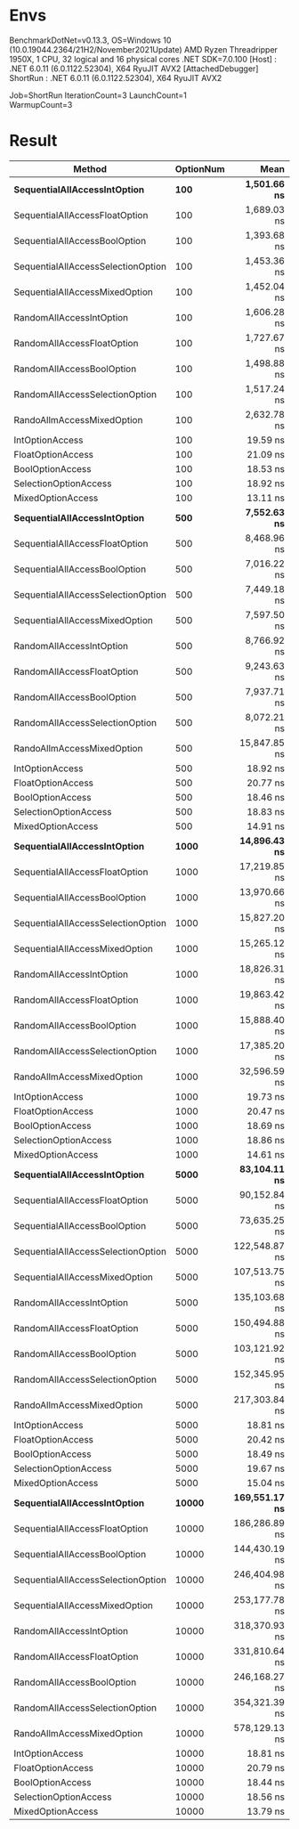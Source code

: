 # Envs
BenchmarkDotNet=v0.13.3, OS=Windows 10 (10.0.19044.2364/21H2/November2021Update)
AMD Ryzen Threadripper 1950X, 1 CPU, 32 logical and 16 physical cores
.NET SDK=7.0.100
  [Host]   : .NET 6.0.11 (6.0.1122.52304), X64 RyuJIT AVX2 [AttachedDebugger]
  ShortRun : .NET 6.0.11 (6.0.1122.52304), X64 RyuJIT AVX2

Job=ShortRun  IterationCount=3  LaunchCount=1  
WarmupCount=3  

# Result
|                             Method | OptionNum |          Mean |          Error |        StdDev |
|----------------------------------- |---------- |--------------:|---------------:|--------------:|
|       **SequentialAllAccessIntOption** |       **100** |   **1,501.66 ns** |     **318.854 ns** |     **17.477 ns** |
|     SequentialAllAccessFloatOption |       100 |   1,689.03 ns |     894.330 ns |     49.021 ns |
|      SequentialAllAccessBoolOption |       100 |   1,393.68 ns |      38.118 ns |      2.089 ns |
| SequentialAllAccessSelectionOption |       100 |   1,453.36 ns |     244.024 ns |     13.376 ns |
|     SequentialAllAccessMixedOption |       100 |   1,452.04 ns |      78.228 ns |      4.288 ns |
|           RandomAllAccessIntOption |       100 |   1,606.28 ns |     778.857 ns |     42.692 ns |
|         RandomAllAccessFloatOption |       100 |   1,727.67 ns |     100.653 ns |      5.517 ns |
|          RandomAllAccessBoolOption |       100 |   1,498.88 ns |     839.289 ns |     46.004 ns |
|     RandomAllAccessSelectionOption |       100 |   1,517.24 ns |     215.556 ns |     11.815 ns |
|         RandoAllmAccessMixedOption |       100 |   2,632.78 ns |     514.388 ns |     28.195 ns |
|                    IntOptionAccess |       100 |      19.59 ns |      10.693 ns |      0.586 ns |
|                  FloatOptionAccess |       100 |      21.09 ns |       1.879 ns |      0.103 ns |
|                   BoolOptionAccess |       100 |      18.53 ns |       3.761 ns |      0.206 ns |
|              SelectionOptionAccess |       100 |      18.92 ns |       5.158 ns |      0.283 ns |
|                  MixedOptionAccess |       100 |      13.11 ns |       3.308 ns |      0.181 ns |
|       **SequentialAllAccessIntOption** |       **500** |   **7,552.63 ns** |   **1,225.397 ns** |     **67.168 ns** |
|     SequentialAllAccessFloatOption |       500 |   8,468.96 ns |     664.252 ns |     36.410 ns |
|      SequentialAllAccessBoolOption |       500 |   7,016.22 ns |   1,578.025 ns |     86.497 ns |
| SequentialAllAccessSelectionOption |       500 |   7,449.18 ns |   2,561.579 ns |    140.409 ns |
|     SequentialAllAccessMixedOption |       500 |   7,597.50 ns |     328.032 ns |     17.981 ns |
|           RandomAllAccessIntOption |       500 |   8,766.92 ns |   2,495.107 ns |    136.765 ns |
|         RandomAllAccessFloatOption |       500 |   9,243.63 ns |   1,727.081 ns |     94.667 ns |
|          RandomAllAccessBoolOption |       500 |   7,937.71 ns |   1,551.858 ns |     85.063 ns |
|     RandomAllAccessSelectionOption |       500 |   8,072.21 ns |   1,722.225 ns |     94.401 ns |
|         RandoAllmAccessMixedOption |       500 |  15,847.85 ns |   5,064.994 ns |    277.629 ns |
|                    IntOptionAccess |       500 |      18.92 ns |       7.394 ns |      0.405 ns |
|                  FloatOptionAccess |       500 |      20.77 ns |       3.843 ns |      0.211 ns |
|                   BoolOptionAccess |       500 |      18.46 ns |       6.377 ns |      0.350 ns |
|              SelectionOptionAccess |       500 |      18.83 ns |       0.882 ns |      0.048 ns |
|                  MixedOptionAccess |       500 |      14.91 ns |       1.309 ns |      0.072 ns |
|       **SequentialAllAccessIntOption** |      **1000** |  **14,896.43 ns** |   **2,313.904 ns** |    **126.833 ns** |
|     SequentialAllAccessFloatOption |      1000 |  17,219.85 ns |   8,856.190 ns |    485.438 ns |
|      SequentialAllAccessBoolOption |      1000 |  13,970.66 ns |   2,470.951 ns |    135.441 ns |
| SequentialAllAccessSelectionOption |      1000 |  15,827.20 ns |   2,959.306 ns |    162.210 ns |
|     SequentialAllAccessMixedOption |      1000 |  15,265.12 ns |   8,281.894 ns |    453.959 ns |
|           RandomAllAccessIntOption |      1000 |  18,826.31 ns |   2,349.205 ns |    128.768 ns |
|         RandomAllAccessFloatOption |      1000 |  19,863.42 ns |   2,388.084 ns |    130.899 ns |
|          RandomAllAccessBoolOption |      1000 |  15,888.40 ns |     998.214 ns |     54.715 ns |
|     RandomAllAccessSelectionOption |      1000 |  17,385.20 ns |   8,709.668 ns |    477.406 ns |
|         RandoAllmAccessMixedOption |      1000 |  32,596.59 ns |   8,785.397 ns |    481.557 ns |
|                    IntOptionAccess |      1000 |      19.73 ns |      14.506 ns |      0.795 ns |
|                  FloatOptionAccess |      1000 |      20.47 ns |       5.036 ns |      0.276 ns |
|                   BoolOptionAccess |      1000 |      18.69 ns |       1.994 ns |      0.109 ns |
|              SelectionOptionAccess |      1000 |      18.86 ns |       5.731 ns |      0.314 ns |
|                  MixedOptionAccess |      1000 |      14.61 ns |       3.831 ns |      0.210 ns |
|       **SequentialAllAccessIntOption** |      **5000** |  **83,104.11 ns** |  **19,427.287 ns** |  **1,064.875 ns** |
|     SequentialAllAccessFloatOption |      5000 |  90,152.84 ns |  12,071.600 ns |    661.685 ns |
|      SequentialAllAccessBoolOption |      5000 |  73,635.25 ns |  31,202.811 ns |  1,710.331 ns |
| SequentialAllAccessSelectionOption |      5000 | 122,548.87 ns |  14,874.245 ns |    815.308 ns |
|     SequentialAllAccessMixedOption |      5000 | 107,513.75 ns |  26,157.824 ns |  1,433.799 ns |
|           RandomAllAccessIntOption |      5000 | 135,103.68 ns |  12,584.722 ns |    689.811 ns |
|         RandomAllAccessFloatOption |      5000 | 150,494.88 ns |  65,393.378 ns |  3,584.432 ns |
|          RandomAllAccessBoolOption |      5000 | 103,121.92 ns |  26,860.501 ns |  1,472.315 ns |
|     RandomAllAccessSelectionOption |      5000 | 152,345.95 ns |  11,111.954 ns |    609.084 ns |
|         RandoAllmAccessMixedOption |      5000 | 217,303.84 ns |  28,378.774 ns |  1,555.536 ns |
|                    IntOptionAccess |      5000 |      18.81 ns |       0.658 ns |      0.036 ns |
|                  FloatOptionAccess |      5000 |      20.42 ns |       3.252 ns |      0.178 ns |
|                   BoolOptionAccess |      5000 |      18.49 ns |       5.100 ns |      0.280 ns |
|              SelectionOptionAccess |      5000 |      19.67 ns |       1.454 ns |      0.080 ns |
|                  MixedOptionAccess |      5000 |      15.04 ns |       0.865 ns |      0.047 ns |
|       **SequentialAllAccessIntOption** |     **10000** | **169,551.17 ns** |  **32,279.326 ns** |  **1,769.339 ns** |
|     SequentialAllAccessFloatOption |     10000 | 186,286.89 ns |  53,587.798 ns |  2,937.328 ns |
|      SequentialAllAccessBoolOption |     10000 | 144,430.19 ns |  33,391.927 ns |  1,830.324 ns |
| SequentialAllAccessSelectionOption |     10000 | 246,404.98 ns |  70,256.308 ns |  3,850.985 ns |
|     SequentialAllAccessMixedOption |     10000 | 253,177.78 ns |  50,824.981 ns |  2,785.889 ns |
|           RandomAllAccessIntOption |     10000 | 318,370.93 ns | 142,487.799 ns |  7,810.237 ns |
|         RandomAllAccessFloatOption |     10000 | 331,810.64 ns |  13,904.155 ns |    762.134 ns |
|          RandomAllAccessBoolOption |     10000 | 246,168.27 ns |  28,725.288 ns |  1,574.530 ns |
|     RandomAllAccessSelectionOption |     10000 | 354,321.39 ns | 101,063.002 ns |  5,539.604 ns |
|         RandoAllmAccessMixedOption |     10000 | 578,129.13 ns | 245,598.731 ns | 13,462.095 ns |
|                    IntOptionAccess |     10000 |      18.81 ns |       1.154 ns |      0.063 ns |
|                  FloatOptionAccess |     10000 |      20.79 ns |       0.675 ns |      0.037 ns |
|                   BoolOptionAccess |     10000 |      18.44 ns |       2.905 ns |      0.159 ns |
|              SelectionOptionAccess |     10000 |      18.56 ns |       1.470 ns |      0.081 ns |
|                  MixedOptionAccess |     10000 |      13.79 ns |       4.851 ns |      0.266 ns |
